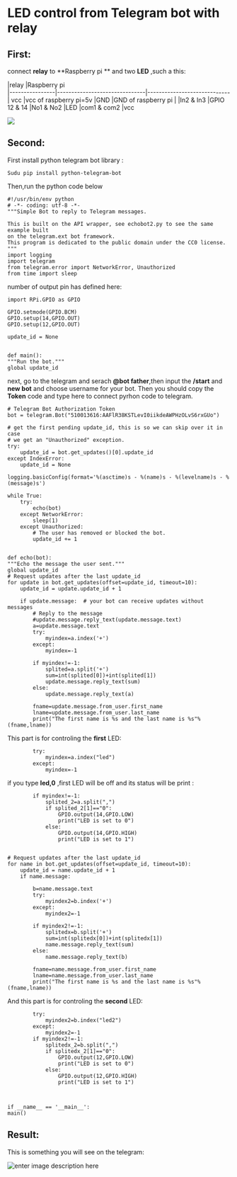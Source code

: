 


# LED control from Telegram bot with relay
 
## First:
connect **relay** to **Raspberry pi ** and two **LED** ,such a this:

 |relay                         |Raspberry pi                        
|----------------|-------------------------------|-----------------------------|
vcc           |vcc of raspberry pi=5v
|GND          |GND of raspberry pi                      |
|In2 & In3          |GPIO 12 & 14 
|No1 & No2          |LED 
|com1 & com2          |vcc

![
](https://lh3.googleusercontent.com/Ntf3Pc2FnuqoVddvcTDI9TEtewIM5aJQwmL2IEgCcTklQGJ74GXhcWLtF1un4wnOleWzyXLQd7Y "relay")

## Second:
First install python telegram bot library :

    

    Sudu pip install python-telegram-bot

Then,run the  python code below


    #!/usr/bin/env python
    # -*- coding: utf-8 -*-
    """Simple Bot to reply to Telegram messages.

    This is built on the API wrapper, see echobot2.py to see the same example built
    on the telegram.ext bot framework.
    This program is dedicated to the public domain under the CC0 license.
    """
    import logging
    import telegram
    from telegram.error import NetworkError, Unauthorized
    from time import sleep

number of output pin has defined here:

    import RPi.GPIO as GPIO

    GPIO.setmode(GPIO.BCM)
    GPIO.setup(14,GPIO.OUT)
    GPIO.setup(12,GPIO.OUT)

    update_id = None


    def main():
    """Run the bot."""
    global update_id
  next, go to the telegram and serach **@bot father**,then input the **/start** and **new bot** and choose username for your bot.
  Then you should copy the **Token** code and type here to connect pyrhon code to telegram.
  
    # Telegram Bot Authorization Token
    bot = telegram.Bot("510013616:AAFlR38KSTLevI0iikdeAWPHzOLvS6rxGUo")

    # get the first pending update_id, this is so we can skip over it in case
    # we get an "Unauthorized" exception.
    try:
        update_id = bot.get_updates()[0].update_id
    except IndexError:
        update_id = None

    logging.basicConfig(format='%(asctime)s - %(name)s - %(levelname)s - %(message)s')

    while True:
        try:
            echo(bot)
        except NetworkError:
            sleep(1)
        except Unauthorized:
            # The user has removed or blocked the bot.
            update_id += 1


    def echo(bot):
    """Echo the message the user sent."""
    global update_id
    # Request updates after the last update_id
    for update in bot.get_updates(offset=update_id, timeout=10):
        update_id = update.update_id + 1

        if update.message:  # your bot can receive updates without messages
            # Reply to the message
            #update.message.reply_text(update.message.text)
            a=update.message.text
            try:
                myindex=a.index('+')
            except:
                myindex=-1
        
            if myindex!=-1:
                splited=a.split('+')
                sum=int(splited[0])+int(splited[1])
                update.message.reply_text(sum)
            else:
                update.message.reply_text(a)
            
            fname=update.message.from_user.first_name
            lname=update.message.from_user.last_name
            print("The first name is %s and the last name is %s"%(fname,lname))
  This part is for controling  the **first** LED: 
    
            try:
                myindex=a.index("led")
            except:
                myindex=-1
if you type **led,0** ,first LED will be off and its status will be print :

            if myindex!=-1:
                splited_2=a.split(",")
                if splited_2[1]=="0":
                    GPIO.output(14,GPIO.LOW)
                    print("LED is set to 0")
                else:
                    GPIO.output(14,GPIO.HIGH)
                    print("LED is set to 1")
                    
                    
    # Request updates after the last update_id
    for name in bot.get_updates(offset=update_id, timeout=10):
        update_id = name.update_id + 1
        if name.message: 

            b=name.message.text
            try:
                myindex2=b.index('+')
            except:
                myindex2=-1
        
            if myindex2!=-1:
                splitedx=b.split('+')
                sum=int(splitedx[0])+int(splitedx[1])
                name.message.reply_text(sum)
            else:
                name.message.reply_text(b)
            
            fname=name.message.from_user.first_name
            lname=name.message.from_user.last_name
            print("The first name is %s and the last name is %s"%(fname,lname))

   And this part is for controling  the **second** LED:
   
            try:
                myindex2=b.index("led2")
            except:
                myindex2=-1
            if myindex2!=-1:
                splitedx_2=b.split(",")
                if splitedx_2[1]=="0":
                    GPIO.output(12,GPIO.LOW)
                    print("LED is set to 0")
                else:
                    GPIO.output(12,GPIO.HIGH)
                    print("LED is set to 1")      
            
            

    if __name__ == '__main__':
    main()





## Result:

 This is something you will see on the telegram:

 ![enter image description here](https://lh3.googleusercontent.com/V0kR3Y-9e-JdrbCl9sCDEEgMhqDf790H7bOJoqBjB8LLOAmzLPO_2PiwISmSmMfMbhk-fm0s7IU "bot")